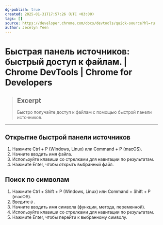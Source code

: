 ```yaml
---
dg-publish: true
created: 2025-01-31T17:57:26 (UTC +03:00)
tags: []
source: https://developer.chrome.com/docs/devtools/quick-source?hl=ru
author: Jecelyn Yeen
---
```


# Быстрая панель источников: быстрый доступ к файлам.  |  Chrome DevTools  |  Chrome for Developers

> ## Excerpt
> Быстро получайте доступ к файлам с помощью быстрой панели источников.

---

## Открытие быстрой панели источников

1.  Нажмите Ctrl + P (Windows, Linux) или Command + P (macOS).
2.  Начните вводить имя файла.
3.  Используйте клавиши со стрелками для навигации по результатам.
4.  Нажмите Enter, чтобы открыть выбранный файл.

## Поиск по символам

1.  Нажмите Ctrl + Shift + P (Windows, Linux) или Command + Shift + P (macOS).
2.  Введите `@` .
3.  Начните вводить имя символа (функции, метода, переменной).
4.  Используйте клавиши со стрелками для навигации по результатам.
5.  Нажмите Enter, чтобы перейти к выбранному символу. 